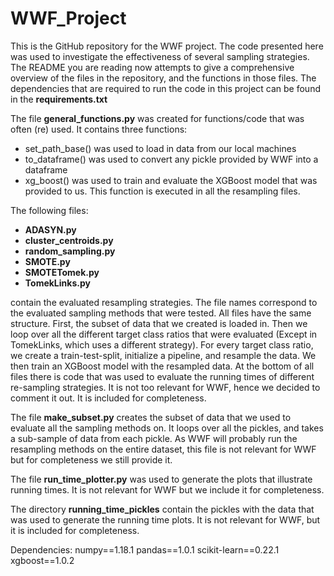 # WWF_Project
This is the GitHub repository for the WWF project. The code presented here was used to investigate the effectiveness of several sampling strategies. The README you are reading now attempts to give a comprehensive overview of the files in the repository, and the functions in those files. The dependencies that are required to run the code in this project can be found in the **requirements.txt**

The file **general_functions.py** was created for functions/code that was often (re) used. It contains three functions:
* set_path_base() was used to load in data from our local machines
* to_dataframe() was used to convert any pickle provided by WWF into a dataframe
* xg_boost() was used to train and evaluate the XGBoost model that was provided to us. This function is executed in all the resampling files.

The following files:
* **ADASYN.py**
* **cluster_centroids.py**
* **random_sampling.py**
* **SMOTE.py**
* **SMOTETomek.py**
* **TomekLinks.py**

contain the evaluated resampling strategies. 
The file names correspond to the evaluated sampling methods that were tested. 
All files have the same structure. 
First, the subset of data that we created is loaded in. 
Then we loop over all the different target class ratios that were evaluated (Except in TomekLinks, which uses a different strategy). 
For every target class ratio, we create a train-test-split, initialize a pipeline, and resample the data.
We then train an XGBoost model with the resampled data.
At the bottom of all files there is code that was used to evaluate the running times of different re-sampling strategies. It is not too relevant for WWF, hence we decided to comment it out. It is included for completeness. 


The file **make_subset.py** creates the subset of data that we used to evaluate all the sampling methods on. It loops over all the pickles, and takes a sub-sample of data from each pickle. As WWF will probably run the resampling methods on the entire dataset, this file is not relevant for WWF but for completeness we still provide it.

The file **run_time_plotter.py** was used to generate the plots that illustrate running times. It is not relevant for WWF but we include it for completeness.

The directory **running_time_pickles** contain the pickles with the data that was used to generate the running time plots. It is not relevant for WWF, but it is included for completeness.


Dependencies:
numpy==1.18.1
pandas==1.0.1
scikit-learn==0.22.1
xgboost==1.0.2
